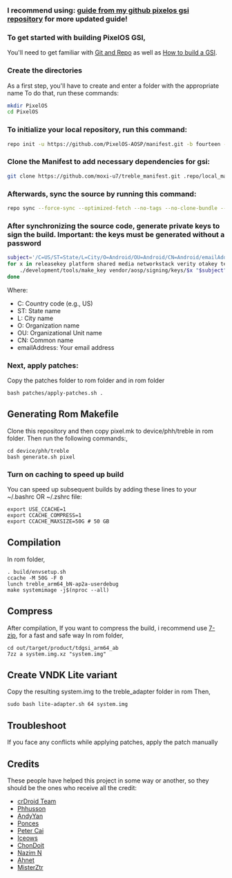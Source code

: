 ### I recommend using: [guide from my github pixelos gsi repository](https://github.com/moxi-u7/PixelOS_gsi/blob/14/README.md) for more updated guide!

### To get started with building PixelOS GSI,
You'll need to get familiar with [Git and Repo](https://source.android.com/source/using-repo.html) as well as [How to build a GSI](https://github.com/phhusson/treble_experimentations/wiki/How-to-build-a-GSI%3F).


### Create the directories

As a first step, you'll have to create and enter a folder with the appropriate name
To do that, run these commands:

```bash
mkdir PixelOS
cd PixelOS
```

### To initialize your local repository, run this command:

```bash
repo init -u https://github.com/PixelOS-AOSP/manifest.git -b fourteen --git-lfs
```


### Clone the Manifest to add necessary dependencies for gsi:
 
```bash
git clone https://github.com/moxi-u7/treble_manifest.git .repo/local_manifests  -b 14
```


### Afterwards, sync the source by running this command:

```bash
repo sync --force-sync --optimized-fetch --no-tags --no-clone-bundle --prune -j$(nproc --all)
```

### After synchronizing the source code, generate private keys to sign the build. Important: the keys must be generated without a password

```bash
subject='/C=US/ST=State/L=City/O=Android/OU=Android/CN=Android/emailAddress=email@example.com'
for x in releasekey platform shared media networkstack verity otakey testkey sdk_sandbox bluetooth nfc; do \
    ./development/tools/make_key vendor/aosp/signing/keys/$x "$subject"; \
done
```
Where:

- C: Country code (e.g., US)
- ST: State name
- L: City name
- O: Organization name
- OU: Organizational Unit name
- CN: Common name
- emailAddress: Your email address


### Next, apply patches:

Copy the patches folder to rom folder and in rom folder

```
bash patches/apply-patches.sh .
```

## Generating Rom Makefile

 Clone this repository and then copy pixel.mk to device/phh/treble in rom folder. Then run the following commands:,
 
 ```
cd device/phh/treble
bash generate.sh pixel
 ```

### Turn on caching to speed up build

You can speed up subsequent builds by adding these lines to your ~/.bashrc OR ~/.zshrc file:

```
export USE_CCACHE=1
export CCACHE_COMPRESS=1
export CCACHE_MAXSIZE=50G # 50 GB
``` 

## Compilation 

In rom folder,

 ```
. build/envsetup.sh
ccache -M 50G -F 0
lunch treble_arm64_bN-ap2a-userdebug
make systemimage -j$(nproc --all)
 ```


## Compress

After compilation,
If you want to compress the build, i recommend use [7-zip](https://aur.archlinux.org/packages/7-zip), for a fast and safe way
In rom folder,

   ```
cd out/target/product/tdgsi_arm64_ab
7zz a system.img.xz "system.img"
   ```


## Create VNDK Lite variant

Copy the resulting system.img to the treble_adapter folder in rom
Then,

 ```
sudo bash lite-adapter.sh 64 system.img
 ```


## Troubleshoot
 
If you face any conflicts while applying patches, apply the patch manually



## Credits
These people have helped this project in some way or another, so they should be the ones who receive all the credit:
- [crDroid Team](https://github.com/crdroidandroid)
- [Phhusson](https://github.com/phhusson)
- [AndyYan](https://github.com/AndyCGYan)
- [Ponces](https://github.com/ponces)
- [Peter Cai](https://github.com/PeterCxy)
- [Iceows](https://github.com/Iceows)
- [ChonDoit](https://github.com/ChonDoit)
- [Nazim N ](https://github.com/naz664)
- [Ahnet](https://github.com/ahnet-69)
- [MisterZtr](https://github.com/misterztr)

